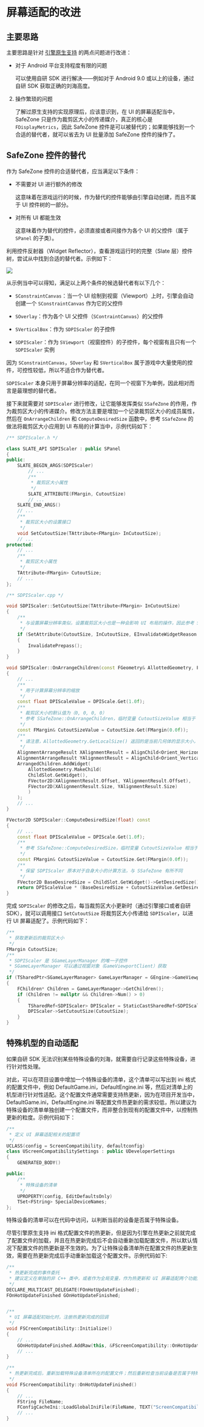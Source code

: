 # 屏幕适配的改进


## 主要思路

主要思路是针对 [引擎原生支持](screen_compatibility_engine.md) 的两点问题进行改进：

+ 对于 Android 平台支持程度有限的问题

	可以使用自研 SDK 进行解决——例如对于 Android 9.0 或以上的设备，通过自研 SDK 获取正确的刘海高度。

2. 操作繁琐的问题

	了解过原生支持的实现原理后，应该意识到，在 UI 的屏幕适配当中，SafeZone 只是作为裁剪区大小的传递媒介，真正的核心是 `FDisplayMetrics`，因此 SafeZone 控件是可以被替代的；如果能够找到一个合适的替代者，就可以省去为 UI 批量添加 SafeZone 控件的操作了。


## SafeZone 控件的替代

作为 SafeZone 控件的合适替代者，应当满足以下条件：

+ 不需要对 UI 进行额外的修改

	这意味着在游戏运行的时候，作为替代的控件能够由引擎自动创建，而且不属于 UI 控件树的一部分。

+ 对所有 UI 都能生效

	这意味着作为替代的控件，必须直接或者间接作为各个 UI 的父控件（属于 `SPanel` 的子类）。

利用控件反射器（Widget Reflector），查看游戏运行时的完整（Slate 层）控件树，尝试从中找到合适的替代者。示例如下：

![](screen_compatibility_advance/widget_reflector_result.png)

从示例当中可以得知，满足以上两个条件的候选替代者有以下几个：

+ `SConstraintCanvas`：当一个 UI 绘制到视窗（Viewport）上时，引擎会自动创建一个 `SConstraintCanvas` 作为它的父控件

+ `SOverlay`：作为各个 UI 父控件（`SContraintCanvas`）的父控件

+ `SVerticalBox`：作为 `SDPIScaler` 的子控件

+ `SDPIScaler`：作为 `SViewport`（视窗控件）的子控件，每个视窗有且只有一个 `SDPIScaler` 实例

因为 `SConstraintCanvas`，`SOverlay` 和 `SVerticalBox` 属于游戏中大量使用的控件，可控性较低，所以不适合作为替代者。

`SDPIScaler` 本身只用于屏幕分辨率的适配，在同一个视窗下为单例，因此相对而言是最理想的替代者。

接下来就需要对 `SDPIScaler` 进行修改，让它能够发挥类似 `SSafeZone` 的作用，作为裁剪区大小的传递媒介。修改方法主要是增加一个记录裁剪区大小的成员属性，然后在 `OnArrangeChildren` 和 `ComputeDesiredSize` 函数中，参考 `SSafeZone` 的做法将裁剪区大小应用到 UI 布局的计算当中，示例代码如下：

```c++
/** SDPIScaler.h */

class SLATE_API SDPIScaler : public SPanel
{
public:
	SLATE_BEGIN_ARGS(SDPIScaler)
		// ...
		/**
		 * 裁剪区大小属性
		 */
		SLATE_ATTRIBUTE(FMargin, CutoutSize)
		// ...
	SLATE_END_ARGS()
	// ...
	/**
	 * 裁剪区大小的设置接口
	 */
	void SetCutoutSize(TAttribute<FMargin> InCutoutSize);
	// ...
protected:
	// ...
	/**
	 * 裁剪区大小属性
	 */
	TAttribute<FMargin> CutoutSize;
	// ...
};
```

```c++
/** SDPIScaler.cpp */

void SDPIScaler::SetCutoutSize(TAttribute<FMargin> InCutoutSize)
{
	/**
	 * 与设置屏幕分辨率类似，设置裁剪区大小也是一种会影响 UI 布局的操作，因此参考 SetDPIScale 的实现即可
	 */
	if (SetAttribute(CutoutSize, InCutoutSize, EInvalidateWidgetReason::Layout))
	{
		InvalidatePrepass();
	}
}

void SDPIScaler::OnArrangeChildren(const FGeometry& AllottedGeometry, FArrangedChildren& ArrangedChildren) const
{
	// ...
	/**
	 * 用于计算屏幕分辨率的缩放
	 */
	const float DPIScaleValue = DPIScale.Get(1.0f);
	/**
	 * 裁剪区大小的默认值为（0, 0, 0, 0）
	 * 参考 SSafeZone::OnArrangeChildren，临时变量 CutoutSizeValue 相当于 SlotPadding
	 */
	const FMargin& CutoutSizeValue = CutoutSize.Get(FMargin(0.0f));
	/**
	 * 请注意，AllottedGeometry.GetLocalSize() 返回的是当前几何体的显示大小，它是几何体的实际大小经过屏幕分辨率缩放后的结果，而 CutoutSize 为裁剪区的实际大小，因此需要先计算出几何体的实际大小，再计算偏移数据，否则会使得偏移数据的计算结果有误
	 */
	AlignmentArrangeResult XAlignmentResult = AlignChild<Orient_Horizontal>(AllottedGeometry.GetLocalSize().X / DPIScaleValue, ChildSlot, SlotPadding);
	AlignmentArrangeResult YAlignmentResult = AlignChild<Orient_Vertical>(AllottedGeometry.GetLocalSize().Y / DPIScaleValue, ChildSlot, SlotPadding);
	ArrangedChildren.AddWidget(
		AllottedGeometry.MakeChild(
		ChildSlot.GetWidget(),
		FVector2D(XAlignmentResult.Offset, YAlignmentResult.Offset),
		FVector2D(XAlignmentResult.Size, YAlignmentResult.Size)
		)
	);
	// ...
}

FVector2D SDPIScaler::ComputeDesiredSize(float) const
{
	// ...
	const float DPIScaleValue = DPIScale.Get(1.0f);
	/**
	 * 参考 SSafeZone::ComputeDesiredSize，临时变量 CutoutSizeValue 相当于 SlotPadding
	 */
	const FMargin& CutoutSizeValue = CutoutSize.Get(FMargin(0.0f));
	/**
	 * 保留 SDPIScaler 原本对于自身大小的计算方法，与 SSafeZone 有所不同
	 */
	FVector2D BaseDesiredSize = ChildSlot.GetWidget()->GetDesiredSize() + ChildSlot.SlotPadding.Get().GetDesiredSize();
	return DPIScaleValue * (BaseDesiredSize + CutoutSizeValue.GetDesiredSize());
}
```

完成 `SDPIScaler` 的修改之后，每当裁剪区大小更新时（通过引擎接口或者自研 SDK），就可以调用接口 `SetCutoutSize` 将裁剪区大小传递给 `SDPIScaler`，以进行 UI 屏幕适配了。示例代码如下：

```c++
/**
 * 获取更新后的裁剪区大小
 */
FMargin CutoutSize;
/**
 * SDPIScaler 是 SGameLayerManager 的唯一子控件
 * SGameLayerManager 可以通过视窗对象（GameViewportClient）获取
 */
if (TSharedPtr<SGameLayerManager> GameLayerManager = GEngine->GameViewport != nullptr ? StaticCastSharedPtr<SGameLayerManager>(GEngine->GameViewport->GetGameLayerManager()) : nullptr)
{
	FChildren* Children = GameLayerManager->GetChildren();
	if (Children != nullptr && Children->Num() > 0)
	{
		TSharedRef<SDPIScaler> DPIScaler = StaticCastSharedRef<SDPIScaler>(Children->GetChildAt(0));
		DPIScaler->SetCutoutSize(CutoutSize);
	}
}
```


## 特殊机型的自动适配

如果自研 SDK 无法识别某些特殊设备的刘海，就需要自行记录这些特殊设备，进行针对性处理。

对此，可以在项目设置中增加一个特殊设备的清单，这个清单可以写出到 ini 格式的配置文件中，例如 DefaultGame\.ini，DefaultEngine\.ini 等，然后对清单上的机型进行针对性适配。这个配置文件通常需要支持热更新，因为在项目开发当中，DefaultGame.ini，DefaultEngine.ini 等配置文件热更新的需求较低，所以建议为特殊设备的清单单独创建一个配置文件，而非整合到现有的配置文件中，以控制热更新的粒度。示例代码如下：

```c++
/**
 * 定义 UI 屏幕适配相关的配置项
 */
UCLASS(config = ScreenCompatibility, defaultconfig)
class UScreenCompatibilitySettings : public UDeveloperSettings
{
	GENERATED_BODY()

public:
	/**
	 * 特殊设备的清单
	 */
	UPROPERTY(config, EditDefaultsOnly)
	TSet<FString> SpecialDeviceNames;
};
```

特殊设备的清单可以在代码中访问，以判断当前的设备是否属于特殊设备。

尽管引擎原生支持 ini 格式配置文件的热更新，但是因为引擎在热更新之前就完成了配置文件的加载，并且在热更新完成后不会自动重新加载配置文件，所以默认情况下配置文件的热更新是不生效的。为了让特殊设备清单所在配置文件的热更新生效，需要在热更新完成后手动重新加载这个配置文件。示例代码如下:

```c++
/**
 * 热更新完成的事件委托
 * 建议定义在单独的非 C++ 类中，或者作为全局变量，作为热更新和 UI 屏幕适配两个功能之间的纽带；因为两个功能的生命周期无法确保一致，如果将事件委托定义在其中之一，就会容易出现非法访问的问题
 */
DECLARE_MULTICAST_DELEGATE(FOnHotUpdateFinished);
FOnHotUpdateFinished GOnHotUpdateFinished;


/**
 * UI 屏幕适配初始化时，注册热更新完成的回调
 */
void FSCreenCompatibility::Initialize()
{
	// ...
	GOnHotUpdateFinished.AddRaw(this, &FScreenCompatibility::OnHotUpdateFinished);
	// ...
}

/**
 * 热更新完成后，重新加载特殊设备清单所在的配置文件；然后重新检查当前设备是否属于特殊设备
 */
void FScreenCompatibility::OnHotUpdateFinished()
{
	// ...
	FString FileName;
	FConfigCacheIni::LoadGlobalIniFile(FileName, TEXT("ScreenCompatibility"));
	// ...
}
```
